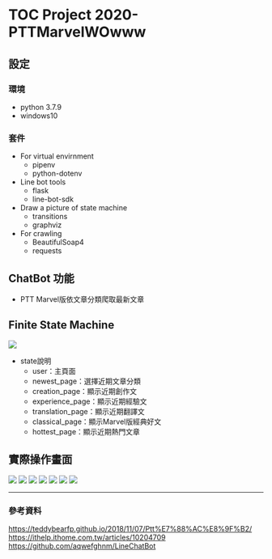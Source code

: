 # TOC Project 2020-PTTMarvelWOwww

## 設定

### 環境
* python 3.7.9
* windows10

### 套件
* For virtual envirnment
    * pipenv
    * python-dotenv
* Line bot tools
    * flask
    * line-bot-sdk
* Draw a picture of state machine
    * transitions
    * graphviz
* For crawling
    * BeautifulSoap4
    * requests

## ChatBot 功能
* PTT Marvel版依文章分類爬取最新文章

## Finite State Machine
![](https://i.imgur.com/tGPN9Ze.png)
* state說明
    * user：主頁面
    * newest_page：選擇近期文章分類
    * creation_page：顯示近期創作文
    * experience_page：顯示近期經驗文
    * translation_page：顯示近期翻譯文
    * classical_page：顯示Marvel版經典好文
    * hottest_page：顯示近期熱門文章

## 實際操作畫面
![](https://i.imgur.com/vDjL1J1.jpg)
![](https://i.imgur.com/rNysPRt.jpg)
![](https://i.imgur.com/ywVivMW.jpg)
![](https://i.imgur.com/74p2WOJ.jpg)
![](https://i.imgur.com/xOBa4SJ.jpg)
![](https://i.imgur.com/qOObbrr.jpg)
![](https://i.imgur.com/whZJrry.jpg)
___
### 參考資料
https://teddybearfp.github.io/2018/11/07/Ptt%E7%88%AC%E8%9F%B2/
https://ithelp.ithome.com.tw/articles/10204709
https://github.com/aqwefghnm/LineChatBot




